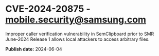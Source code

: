 # CVE-2024-20875 - mobile.security@samsung.com

Improper caller verification vulnerability in SemClipboard prior to SMR June-2024 Release 1 allows local attackers to access arbitrary files.

**Publish date:** 2024-06-04

